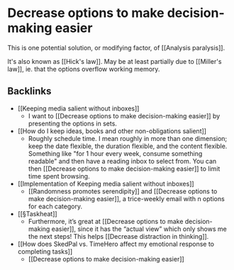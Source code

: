 # Decrease options to make decision-making easier
This is one potential solution, or modifying factor, of [[Analysis paralysis]].

It's also known as [[Hick's law]]. May be at least partially due to [[Miller's law]], ie. that the options overflow working memory.

## Backlinks
* [[Keeping media salient without inboxes]]
	* I want to [[Decrease options to make decision-making easier]] by presenting the options in sets.
* [[How do I keep ideas, books and other non-obligations salient]]
	* Roughly schedule time. I mean roughly in more than one dimension; keep the date flexible, the duration flexible, and the content flexible. Something like "for 1 hour every week, consume something readable" and then have a reading inbox to select from. You can then [[Decrease options to make decision-making easier]] to limit time spent browsing.
* [[Implementation of Keeping media salient without inboxes]]
	* [[Randomness promotes serendipity]] and [[Decrease options to make decision-making easier]], a trice-weekly email with n options for each category.
* [[§Taskheat]]
	* Furthermore, it’s great at [[Decrease options to make decision-making easier]], since it has the “actual view” which only shows me the next steps! This helps [[Decrease distraction in thinking]].
* [[How does SkedPal vs. TimeHero affect my emotional response to completing tasks]]
	* [[Decrease options to make decision-making easier]]

<!-- #Life -->

<!-- {BearID:99F93717-E786-402A-B162-0DAFF699FA27-15756-000013034EF2E053} -->

